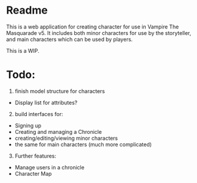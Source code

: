 # Readme

This is a web application for creating character for use in Vampire The Masquarade v5. It includes both minor characters for use by the storyteller, and main characters which can be used by players.

This is a WIP. 

# Todo:

1. finish model structure for characters
  * Display list for attributes?

2. build interfaces for:
  * Signing up
  * Creating and managing a Chronicle
  * creating/editing/viewing minor characters
  * the same for main characters (much more complicated)

3. Further features:
  * Manage users in a chronicle
  * Character Map
